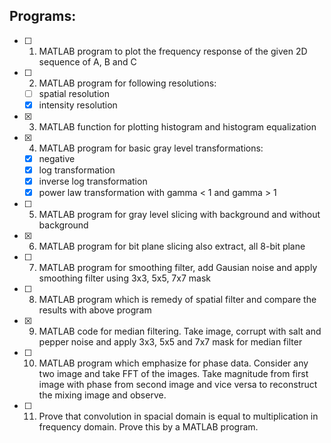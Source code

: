 ## Programs:
- [ ] 1. MATLAB program to plot the frequency response of the given 2D sequence of A, B and C
- [ ] 2. MATLAB program for following resolutions:
  * [ ] spatial resolution
  * [x] intensity resolution
- [x] 3. MATLAB function for plotting histogram and histogram equalization
- [x] 4. MATLAB program for basic gray level transformations:
  * [x] negative
  * [x] log transformation
  * [x] inverse log transformation
  * [x] power law transformation with gamma < 1 and gamma > 1
- [ ] 5. MATLAB program for gray level slicing with background and without background
- [x] 6. MATLAB program for bit plane slicing also extract, all 8-bit plane
- [ ] 7. MATLAB program for smoothing filter, add Gausian noise and apply smoothing filter using 3x3, 5x5, 7x7 mask
- [ ] 8. MATLAB program which is remedy of spatial filter and compare the results with above program
- [x] 9. MATLAB code for median filtering. Take image, corrupt with salt and pepper noise and apply 3x3, 5x5 and 7x7 mask for median filter
- [ ] 10. MATLAB program which emphasize for phase data. Consider any two image and take FFT of the images. Take magnitude from first image with phase from second image and vice versa to reconstruct the mixing image and observe.
- [ ] 11. Prove that convolution in spacial domain is equal to multiplication in frequency domain. Prove this by a MATLAB program.
